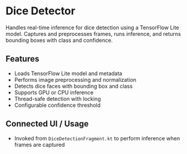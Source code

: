 # Dice Detector
Handles real-time inference for dice detection using a TensorFlow Lite model. Captures and preprocesses frames, runs inference, and returns bounding boxes with class and confidence.

## Features
- Loads TensorFlow Lite model and metadata
- Performs image preprocessing and normalization
- Detects dice faces with bounding box and class
- Supports GPU or CPU inference
- Thread-safe detection with locking
- Configurable confidence threshold

## Connected UI / Usage
- Invoked from `DiceDetectionFragment.kt` to perform inference when frames are captured
